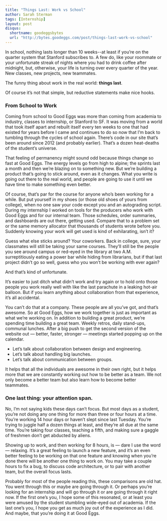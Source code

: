 ```yaml
---
title: "Things Last: Work vs School"
author: Sarah Sterman
tags: [Internship]
layout: post
disqus:
  shortname: goodeggsbytes
  url: "http://bytes.goodeggs.com/post/things-last-work-vs-school"
---
```


In school, nothing lasts longer than 10 weeks--at least if you’re on the quarter system that Stanford subscribes to.
A few do, like your roommate or your unfortunate streak of nights where you had to drink coffee after midnight, but, otherwise, your life is turning over every quarter of the year.
New classes, new projects, new teammates.

The funny thing about work in the real world:  **things last**.

<!-- more -->

Of course it’s not that simple, but reductive statements make nice hooks. 

### From School to Work

Coming from school to Good Eggs was more than coming from academia to industry, classes to internship, or Stanford to SF.
It was moving from a world that took itself apart and rebuilt itself every ten weeks to one that had existed for years before I came and continues to do so now that I’m back to tumbling through the cycles of school again.
There’s code in our site that’s been around since 2012 (and probably earlier). That’s a dozen heat-deaths of the student’s universe. 

That feeling of permanency might sound odd because things change so fast at Good Eggs.
The energy levels go from high to alpine; the sprints last a month and then we’re blazing on to something new.
But we’re building a product that’s going to stick around, even as it changes.
What you write is going out there to the real world, and people are going to use it until we have time to make something even better.

Of course, that’s par for the course for anyone who’s been working for a while.
But put yourself in my shoes (or those old shoes of yours from college), when no one saw your code except you and an autograding script.
During my internship I worked on tools for the producers who work with Good Eggs and for our internal team.
Those schedules, order summaries, and dashboards are out there, getting used.
Compare that to a problem set or the same memory allocator that thousands of students wrote before you.
Suddenly knowing your work will get used is kind of exhilarating, isn’t it?

Guess what else sticks around? Your coworkers.
Back in college, sure, your classmates will still be taking your same courses. They’ll still be the people you see around campus or red-eyed in the library at two A.M. surreptitiously eating a power bar while hiding from librarians, but if that last project didn’t go so well, guess who you won’t be working with ever again?

And that’s kind of unfortunate.

It’s easier to just ditch what didn’t work and try again or to hold onto those people you work really well with like the last parachute in a leaking hot-air balloon.
But if you learn anything about collaboration from that experience, it’s all accidental.  

You can’t do that at a company.
These people are all you’ve got, and that’s awesome.
So at Good Eggs, how we work together is just as important as what we’re working on.
In addition to building a great product, we’re spending time building a great team.
Weekly retros, daily stand-ups, communal lunches.
After a big push to get the second version of the website out — better, faster, stronger — meetings started popping up on the calendar.
- Let’s talk about collaboration between design and engineering.
- Let’s talk about handling big launches.
- Let’s talk about communication between groups.

It helps that all the individuals are awesome in their own right, but it helps more that we are constantly working out how to be better as a team.
We not only become a better team but also learn how to become better teammates. 

### One last thing:  your attention span.

No, I’m not saying kids these days can’t focus.
But most days as a student, you’re not doing any one thing for more than three or four hours at a time.
You’re working 14 hour days or haven’t slept since last Tuesday.
You’re trying to juggle half a dozen things at least, and they’re all due at the same time.
You’re taking four classes, teaching a fifth, and making sure a gaggle of freshmen don’t get abducted by aliens.

Showing up to work, and then working for 8 hours, is — dare I use the word — relaxing.
It’s a great feeling to launch a new feature, and it’s an even better feeling to be working on that one feature and knowing when you’re done there will be another one thing to work on.
You may take a couple hours to fix a bug, to discuss code architecture, or to pair with another team, but the overall focus lasts.

Probably for most of the people reading this, these comparisons are old hat.
You went through this or maybe are going through it.
Or perhaps you’re looking for an internship and will go through it or are going through it right now.
If the first one’s you, I hope some of this resonated, or at least you were amused by the student stumbling wide-eyed out of academia.
If the last one’s you, I hope you get as much joy out of the experience as I did.
And maybe, that you’re doing it at Good Eggs.
